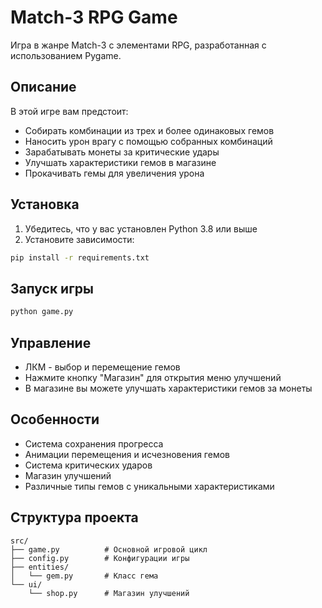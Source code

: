 # Match-3 RPG Game

Игра в жанре Match-3 с элементами RPG, разработанная с использованием Pygame.

## Описание

В этой игре вам предстоит:
- Собирать комбинации из трех и более одинаковых гемов
- Наносить урон врагу с помощью собранных комбинаций
- Зарабатывать монеты за критические удары
- Улучшать характеристики гемов в магазине
- Прокачивать гемы для увеличения урона

## Установка

1. Убедитесь, что у вас установлен Python 3.8 или выше
2. Установите зависимости:
```bash
pip install -r requirements.txt
```

## Запуск игры

```bash
python game.py
```

## Управление

- ЛКМ - выбор и перемещение гемов
- Нажмите кнопку "Магазин" для открытия меню улучшений
- В магазине вы можете улучшать характеристики гемов за монеты

## Особенности

- Система сохранения прогресса
- Анимации перемещения и исчезновения гемов
- Система критических ударов
- Магазин улучшений
- Различные типы гемов с уникальными характеристиками

## Структура проекта

```
src/
├── game.py          # Основной игровой цикл
├── config.py        # Конфигурации игры
├── entities/
│   └── gem.py       # Класс гема
└── ui/
    └── shop.py      # Магазин улучшений
``` 